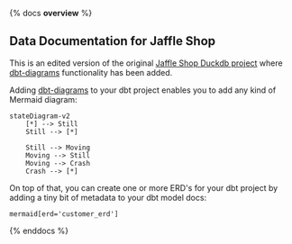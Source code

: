 {% docs __overview__ %}

## Data Documentation for Jaffle Shop

This is an edited version of the original [Jaffle Shop Duckdb project](https://github.com/dbt-labs/jaffle_shop_duckdb) where [dbt-diagrams](https://github.com/DJLemkes/dbt-diagrams) functionality has been added.

Adding [dbt-diagrams](https://github.com/DJLemkes/dbt-diagrams) to your dbt project enables you to add any kind of Mermaid diagram:

```mermaid
stateDiagram-v2
    [*] --> Still
    Still --> [*]

    Still --> Moving
    Moving --> Still
    Moving --> Crash
    Crash --> [*]
```

On top of that, you can create one or more ERD's for your dbt project by adding a tiny bit of metadata to your dbt model docs:

```mermaid[erd='customer_erd']```

{% enddocs %}

